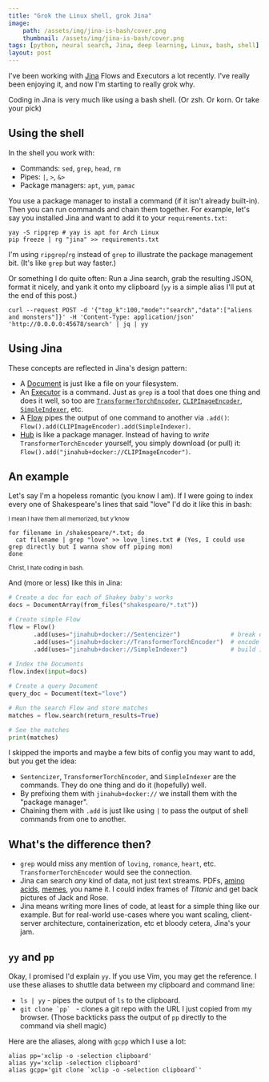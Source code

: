 ```yaml
---
title: "Grok the Linux shell, grok Jina"
image: 
    path: /assets/img/jina-is-bash/cover.png
    thumbnail: /assets/img/jina-is-bash/cover.png
tags: [python, neural search, Jina, deep learning, Linux, bash, shell]
layout: post
---
```


I've been working with [Jina](https://github.com/jina-ai/jina/) Flows and Executors a lot recently. I've really been enjoying it, and now I'm starting to really grok why.

Coding in Jina is very much like using a bash shell. (Or zsh. Or korn. Or take your pick)

## Using the shell

In the shell you work with:

- Commands: `sed`, `grep`, `head`, `rm`
- Pipes: `|`, `>`, `&>`
- Package managers: `apt`, `yum`, `pamac`

You use a package manager to install a command (if it isn't already built-in). Then you can run commands and chain them together. For example, let's say you installed Jina and want to add it to your `requirements.txt`:

```shell
yay -S ripgrep # yay is apt for Arch Linux
pip freeze | rg "jina" >> requirements.txt
```

I'm using `ripgrep`/`rg` instead of `grep` to illustrate the package management bit. (It's like `grep` but way faster.)

Or something I do quite often: Run a Jina search, grab the resulting JSON, format it nicely, and yank it onto my clipboard (`yy` is a simple alias I'll put at the end of this post.)

```shell
curl --request POST -d '{"top_k":100,"mode":"search","data":["aliens and monsters"]}' -H 'Content-Type: application/json' 'http://0.0.0.0:45678/search' | jq | yy
```

## Using Jina

These concepts are reflected in Jina's design pattern:

- A [Document](https://docs.jina.ai/fundamentals/document/) is just like a file on your filesystem.
- An [Executor](https://docs.jina.ai/fundamentals/executor/) is a command. Just as `grep` is a tool that does one thing and does it well, so too are [`TransformerTorchEncoder`](https://hub.jina.ai/executor/u9pqs8eb), [`CLIPImageEncoder`](https://hub.jina.ai/executor/0hnlmu3q), [`SimpleIndexer`](https://hub.jina.ai/executor/zb38xlt4), etc.
- A [Flow](https://docs.jina.ai/fundamentals/flow/) pipes the output of one command to another via `.add()`: `Flow().add(CLIPImageEncoder).add(SimpleIndexer)`.
- [Hub](https://hub.jina.ai) is like a package manager. Instead of having to *write* `TransformerTorchEncoder` yourself, you simply download (or pull) it: `Flow().add("jinahub+docker://CLIPImageEncoder")`.

## An example

Let's say I'm a hopeless romantic (you know I am). If I were going to index every one of Shakespeare's lines that said "love" I'd do it like this in bash:

<span style="font-size: 80%">I mean I have them all memorized, but y'know</span>

```shell
for filename in /shakespeare/*.txt; do
  cat filename | grep "love" >> love_lines.txt # (Yes, I could use grep directly but I wanna show off piping mom)
done
```

<span style="font-size: 80%">Christ, I hate coding in bash.</span>

And (more or less) like this in Jina:

```python
# Create a doc for each of Shakey baby's works
docs = DocumentArray(from_files("shakespeare/*.txt"))

# Create simple Flow
flow = Flow()
       .add(uses="jinahub+docker://Sentencizer")              # break down into sentences
       .add(uses="jinahub+docker://TransformerTorchEncoder")  # encode into vectors
       .add(uses="jinahub+docker://SimpleIndexer")            # build index
       
# Index the Documents
flow.index(input=docs)

# Create a query Document
query_doc = Document(text="love")

# Run the search Flow and store matches
matches = flow.search(return_results=True)

# See the matches
print(matches)
```

I skipped the imports and maybe a few bits of config you may want to add, but you get the idea:

- `Sentencizer`, `TransformerTorchEncoder`, and `SimpleIndexer` are the commands. They do one thing and do it (hopefully) well.
- By prefixing them with `jinahub+docker://` we install them with the "package manager".
- Chaining them with `.add` is just like using `|` to pass the output of shell commands from one to another.

## What's the difference then?

- `grep` would miss any mention of `loving`, `romance`, `heart`, etc. `TransformerTorchEncoder` would see the connection.
- Jina can search *any* kind of data, not just text streams. PDFs, [amino acids](https://github.com/georgeamccarthy/protein_search), [memes](http://examples.jina.ai/memes), you name it. I could index frames of *Titanic* and get back pictures of Jack and Rose.
- Jina means writing more lines of code, at least for a simple thing like our example. But for real-world use-cases where you want scaling, client-server architecture, containerization, etc et bloody cetera, Jina's your jam.

## `yy` and `pp`

Okay, I promised I'd explain `yy`. If you use Vim, you may get the reference. I use these aliases to shuttle data between my clipboard and command line:

- `ls | yy` - pipes the output of `ls` to the clipboard.
- ``git clone `pp` `` - clones a git repo with the URL I just copied from my browser. (Those backticks pass the output of `pp` directly to the command via shell magic)

Here are the aliases, along with `gcpp` which I use a lot:

```shell
alias pp='xclip -o -selection clipboard'
alias yy='xclip -selection clipboard'
alias gcpp='git clone `xclip -o -selection clipboard`'
```
